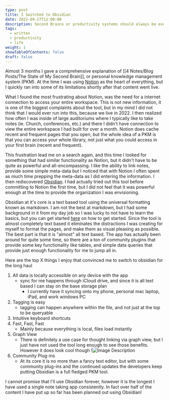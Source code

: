 ```yaml
---
type: post
title: I Switched to Obsidian
date: 2022-09-27T12:00:00
description: Second Brains or productivity systems should always be evolving. As long as the changes are not distracting from the actual use of the system, new methods of a personal knowledge management system (PKM) is an easy way to keep the creativity flowing.
tags:
  - written
  - productivity
  - life
weight: 1
showTableOfContents: false
draft: false
---
```

Almost 3 months I gave a comprehensive explanation of [[4 Notes/Blog Posts/The State of My Second Brain]], or personal knowledge management system (PKM). At the time I was using [Notion](https://www.notion.so) as the heart of everything, but I quickly ran into some of its limitations shortly after that content went live.

What I found the most frustrating about Notion, was the need for a internet connection to access your entire workspace. This is not new information, it is one of the biggest complaints about the tool, but in my mind I did not think that I would ever run into this, because we live in 2022. I then realized how often I was inside of large auditoriums where I typically like to take notes (ie. Church, conferences, etc.) and there I didn't have connection to view the entire workspace I had built for over a month. Notion does cache recent and frequent pages that you open, but the whole idea of a PKM is that you can access your whole library, not just what you could access in your first brain (recent and frequent).

This frustration lead me on a search again, and this time I looked for something that had similar functionality as Notion, but it didn't have to be quite as powerful and all-encompassing. I like the ability to link notes, provide some simple meta-data but I noticed that with Notion I often spent as much time prepping the meta-data as I did entering the information. I then rediscovered [Obsidian](https://obsidian.md). I had actually tried out this tool before committing to Notion the first time, but I did not feel that it was powerful enough at the time to provide the organization I was envisioning. 

Obsidian at it's core is a text based tool using the universal formatting known as markdown. I am not the best at markdown, but I had some background in it from my day job so I was lucky to not have to learn the basics, but you can get started [here](https://www.markdownguide.org) on how to get started. Since the tool is almost completely text based it eliminates the distractions I was creating for myself to format the pages, and make them as visual pleasing as possible. The best part is that it is "almost" all text based. The app has actually been around for quite some time, so there are a ton of community plugins that provide some key functionality like tables, and simple data queries that provide just enough functionality for me to jump all in.

Here are the top X things I enjoy that convinced me to switch to obsidian for the long haul
1. All data is locally accessible on any device with the app
	- sync for me happens through iCloud drive, and since it is all text based I can stay on the base storage plan
		- I currently have it syncing onto my phone, personal mac laptop, iPad, and work windows PC
2. Tagging is easy
	- tagging can happen anywhere within the file, and not just at the top to be queryable
3. Intuitive keyboard shortcuts
4. Fast, Fast, Fast
	- Mainly because everything is local, files load instantly
5. Graph View
	- There is definitely a use case for thought linking via graph view, but I just have not used the tool long enough to see those benefits. However it does look cool though
	!![Image Description](/images/graph-view.jpeg)
6. Community Plug-ins
	- At its core it is no more than a fancy text editor, but with some community plug-ins and the continued updates the developers keep putting Obsidian is a full fledged PKM tool.

I cannot promise that I'll use Obsidian forever, however it is the longest I have used a single note taking app consistently. In fact over half of the content I have put up so far has been planned out using Obsidian!
